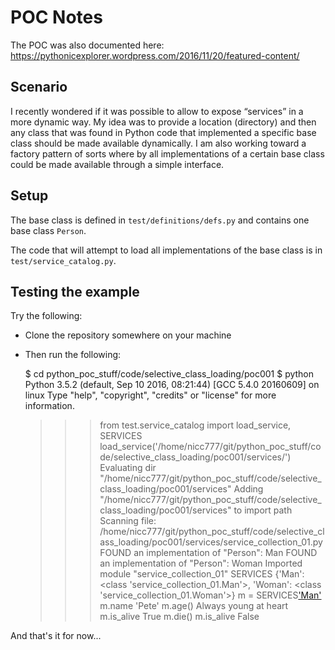 # POC Notes

The POC was also documented here: https://pythonicexplorer.wordpress.com/2016/11/20/featured-content/

## Scenario

I recently wondered if it was possible to allow to expose “services” in a more dynamic way. My idea was to provide a location (directory) and then any class that was found in Python code that implemented a specific base class should be made available dynamically. I am also working toward a factory pattern of sorts where by all implementations of a certain base class could be made available through a simple interface.

## Setup

The base class is defined in `test/definitions/defs.py` and contains one base class `Person`.

The code that will attempt to load all implementations of the base class is in `test/service_catalog.py`.

## Testing the example

Try the following:

* Clone the repository somewhere on your machine
* Then run the following:


	$ cd python_poc_stuff/code/selective_class_loading/poc001
	$ python
	Python 3.5.2 (default, Sep 10 2016, 08:21:44)
	[GCC 5.4.0 20160609] on linux
	Type "help", "copyright", "credits" or "license" for more information.
	>>> from test.service_catalog import load_service, SERVICES
	>>> load_service('/home/nicc777/git/python_poc_stuff/code/selective_class_loading/poc001/services/')
	Evaluating dir "/home/nicc777/git/python_poc_stuff/code/selective_class_loading/poc001/services"
	Adding "/home/nicc777/git/python_poc_stuff/code/selective_class_loading/poc001/services" to import path
	Scanning file: /home/nicc777/git/python_poc_stuff/code/selective_class_loading/poc001/services/service_collection_01.py
	  FOUND an implementation of "Person": Man
	  FOUND an implementation of "Person": Woman
	Imported module "service_collection_01"
	>>> SERVICES
	{'Man': <class 'service_collection_01.Man'>, 'Woman': <class 'service_collection_01.Woman'>}
	>>> m = SERVICES['Man']('Pete')
	>>> m.name
	'Pete'
	>>> m.age()
	Always young at heart
	>>> m.is_alive
	True
	>>> m.die()
	>>> m.is_alive
	False

And that's it for now...

